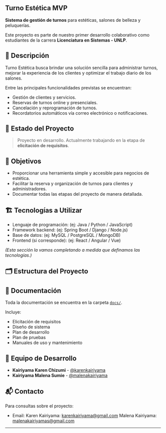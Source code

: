 ## Turno Estética MVP

**Sistema de gestión de turnos** para estéticas, salones de belleza y peluquerías.

Este proyecto es parte de nuestro primer desarrollo colaborativo como estudiantes de la carrera **Licenciatura en Sistemas - UNLP**.

## 📌 Descripción

Turno Estética busca brindar una solución sencilla para administrar turnos, mejorar la experiencia de los clientes y optimizar el trabajo diario de los salones.

Entre las principales funcionalidades previstas se encuentran:
- Gestión de clientes y servicios.
- Reservas de turnos online y presenciales.
- Cancelación y reprogramación de turnos.
- Recordatorios automáticos vía correo electrónico o notificaciones.

## 🚀 Estado del Proyecto

> Proyecto en desarrollo. Actualmente trabajando en la etapa de **elicitación de requisitos**.

## 🎯 Objetivos

- Proporcionar una herramienta simple y accesible para negocios de estética.
- Facilitar la reserva y organización de turnos para clientes y administradores.
- Documentar todas las etapas del proyecto de manera detallada.

## 🏗️ Tecnologías a Utilizar

- Lenguaje de programación: (ej: Java / Python / JavaScript)
- Framework backend: (ej: Spring Boot / Django / Node.js)
- Base de datos: (ej: MySQL / PostgreSQL / MongoDB)
- Frontend (si corresponde): (ej: React / Angular / Vue)

*(Esta sección la vamos completando a medida que definamos las tecnologías.)*

## 🗂️ Estructura del Proyecto


## 📄 Documentación

Toda la documentación se encuentra en la carpeta [`docs/`](./docs/).

Incluye:
- Elicitación de requisitos
- Diseño de sistema
- Plan de desarrollo
- Plan de pruebas
- Manuales de uso y mantenimiento

## 👥 Equipo de Desarrollo

- **Kairiyama Karen Chizumi** - [@karenkairiyama](https://github.com/karenkairiyama)
- **Kairiyama Malena Sumie** - [@malenakairiyama](https://github.com/malenakairiyama)

## 📬 Contacto

Para consultas sobre el proyecto:  
- Email:
    Karen Kairiyama: karenkairiyama@gmail.com
    Malena Kairiyama: malenakairiyamas@gmail.com

---
